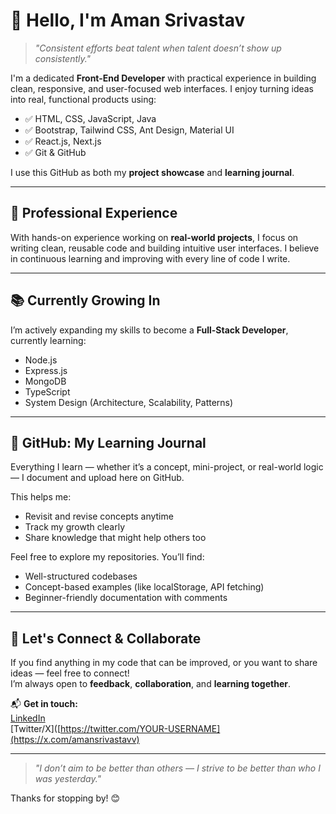 # 🚀 Hello, I'm Aman Srivastav

> *"Consistent efforts beat talent when talent doesn’t show up consistently."*

I'm a dedicated **Front-End Developer** with practical experience in building clean, responsive, and user-focused web interfaces. I enjoy turning ideas into real, functional products using:

- ✅ HTML, CSS, JavaScript, Java  
- ✅ Bootstrap, Tailwind CSS, Ant Design, Material UI  
- ✅ React.js, Next.js  
- ✅ Git & GitHub  

I use this GitHub as both my **project showcase** and **learning journal**.

---

## 💼 Professional Experience

With hands-on experience working on **real-world projects**, I focus on writing clean, reusable code and building intuitive user interfaces. I believe in continuous learning and improving with every line of code I write.

---

## 📚 Currently Growing In

I’m actively expanding my skills to become a **Full-Stack Developer**, currently learning:

- Node.js  
- Express.js  
- MongoDB  
- TypeScript  
- System Design (Architecture, Scalability, Patterns)

---

## 🧠 GitHub: My Learning Journal

Everything I learn — whether it’s a concept, mini-project, or real-world logic — I document and upload here on GitHub.

This helps me:

- Revisit and revise concepts anytime  
- Track my growth clearly  
- Share knowledge that might help others too  

Feel free to explore my repositories. You’ll find:

- Well-structured codebases  
- Concept-based examples (like localStorage, API fetching)  
- Beginner-friendly documentation with comments

---

## 🤝 Let's Connect & Collaborate

If you find anything in my code that can be improved, or you want to share ideas — feel free to connect!  
I’m always open to **feedback**, **collaboration**, and **learning together**.

📬 **Get in touch:**  
[LinkedIn](https://www.linkedin.com/in/aman-kumar-srivastav-627ba1258/)  
[Twitter/X]([https://twitter.com/YOUR-USERNAME](https://x.com/amansrivastavv)

---

> *"I don’t aim to be better than others — I strive to be better than who I was yesterday."*

Thanks for stopping by! 😊
